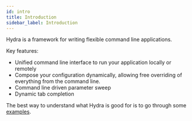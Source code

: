 ```yaml
---
id: intro
title: Introduction
sidebar_label: Introduction
---
```

Hydra is a framework for writing flexible command line applications.

Key features:
* Unified command line interface to run your application locally or remotely
* Compose your configuration dynamically, allowing free overriding of everything from the command line.
* Command line driven parameter sweep
* Dynamic tab completion

The best way to understand what Hydra is good for is to go through some [examples](examples/minimal).
